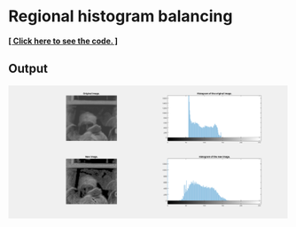 # Regional histogram balancing

[**[ Click here to see the code. ]**](hw.m)

## Output

![output](output.png)
